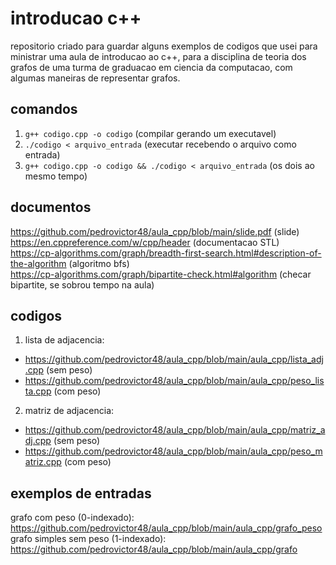 # introducao c++
repositorio criado para guardar alguns exemplos de codigos que usei para ministrar uma aula de introducao ao c++, para a disciplina de teoria dos grafos de uma turma de graduacao em ciencia da computacao, com algumas maneiras de representar grafos.

## comandos
1. `g++ codigo.cpp -o codigo` (compilar gerando um executavel)  
2. `./codigo < arquivo_entrada` (executar recebendo o arquivo como entrada)  
3. `g++ codigo.cpp -o codigo && ./codigo < arquivo_entrada` (os dois ao mesmo tempo)

## documentos
https://github.com/pedrovictor48/aula_cpp/blob/main/slide.pdf (slide)  
https://en.cppreference.com/w/cpp/header (documentacao STL)  
https://cp-algorithms.com/graph/breadth-first-search.html#description-of-the-algorithm (algoritmo bfs)  
https://cp-algorithms.com/graph/bipartite-check.html#algorithm (checar bipartite, se sobrou tempo na aula)  

## codigos
1. lista de adjacencia:  
  * https://github.com/pedrovictor48/aula_cpp/blob/main/aula_cpp/lista_adj.cpp (sem peso)  
  * https://github.com/pedrovictor48/aula_cpp/blob/main/aula_cpp/peso_lista.cpp (com peso)  
2. matriz de adjacencia:  
  * https://github.com/pedrovictor48/aula_cpp/blob/main/aula_cpp/matriz_adj.cpp (sem peso)  
  * https://github.com/pedrovictor48/aula_cpp/blob/main/aula_cpp/peso_matriz.cpp (com peso)  

## exemplos de entradas
grafo com peso (0-indexado): https://github.com/pedrovictor48/aula_cpp/blob/main/aula_cpp/grafo_peso  
grafo simples sem peso (1-indexado): https://github.com/pedrovictor48/aula_cpp/blob/main/aula_cpp/grafo  
